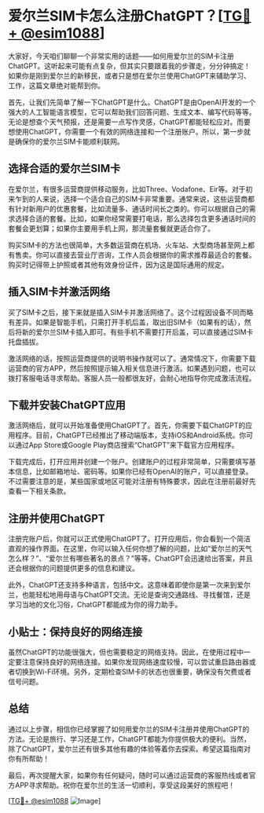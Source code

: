 # 爱尔兰SIM卡怎么注册ChatGPT？[[TG💪+ @esim1088](https://t.me/s/esim1088)]

大家好，今天咱们聊聊一个非常实用的话题——如何用爱尔兰的SIM卡注册ChatGPT。这听起来可能有点复杂，但其实只要跟着我的步骤走，分分钟搞定！如果你是刚到爱尔兰的新移民，或者只是想在爱尔兰使用ChatGPT来辅助学习、工作，这篇文章绝对能帮到你。

首先，让我们先简单了解一下ChatGPT是什么。ChatGPT是由OpenAI开发的一个强大的人工智能语言模型，它可以帮助我们回答问题、生成文本、编写代码等等。无论是想查个天气预报，还是需要一点写作灵感，ChatGPT都能轻松应对。而要想使用ChatGPT，你需要一个有效的网络连接和一个注册账户。所以，第一步就是确保你的爱尔兰SIM卡能顺利联网。

## 选择合适的爱尔兰SIM卡

在爱尔兰，有很多运营商提供移动服务，比如Three、Vodafone、Eir等。对于初来乍到的人来说，选择一个适合自己的SIM卡非常重要。通常来说，这些运营商都有针对新用户的优惠套餐，比如流量多、通话时间长之类的。你可以根据自己的需求选择合适的套餐。比如，如果你经常需要打电话，那么选择包含更多通话时间的套餐会更划算；如果你主要用手机上网，那流量套餐就更适合你了。

购买SIM卡的方法也很简单，大多数运营商在机场、火车站、大型商场甚至网上都有售卖。你可以直接去营业厅咨询，工作人员会根据你的需求推荐最适合的套餐。购买时记得带上护照或者其他有效身份证件，因为这是国际通用的规定。

## 插入SIM卡并激活网络

买了SIM卡之后，接下来就是插入SIM卡并激活网络了。这个过程因设备不同而略有差异。如果是智能手机，只需打开手机后盖，取出旧SIM卡（如果有的话），然后将新的爱尔兰SIM卡插入即可。有些手机不需要打开后盖，可以直接通过SIM卡托盘插拔。

激活网络的话，按照运营商提供的说明书操作就可以了。通常情况下，你需要下载运营商的官方APP，然后按照提示输入相关信息进行激活。如果遇到问题，也可以拨打客服电话寻求帮助。客服人员一般都很友好，会耐心地指导你完成激活流程。

## 下载并安装ChatGPT应用

激活网络后，就可以开始准备使用ChatGPT了。首先，你需要下载ChatGPT的应用程序。目前，ChatGPT已经推出了移动端版本，支持iOS和Android系统。你可以通过App Store或Google Play商店搜索“ChatGPT”来下载官方应用程序。

下载完成后，打开应用并创建一个账户。创建账户的过程非常简单，只需要填写基本信息，比如邮箱地址、密码等。如果你已经有OpenAI的账户，可以直接登录。不过需要注意的是，某些国家或地区可能对注册有特殊要求，因此在注册前最好先查看一下相关条款。

## 注册并使用ChatGPT

注册完账户后，你就可以正式使用ChatGPT了。打开应用后，你会看到一个简洁直观的操作界面。在这里，你可以输入任何你想了解的问题，比如“爱尔兰的天气怎么样？”、“爱尔兰有哪些著名的景点？”等等。ChatGPT会迅速给出答案，并且还会根据你的问题提供更多的信息和建议。

此外，ChatGPT还支持多种语言，包括中文。这意味着即使你是第一次来到爱尔兰，也能轻松地用母语与ChatGPT交流。无论是查询交通路线、寻找餐馆，还是学习当地的文化习俗，ChatGPT都能成为你的得力助手。

## 小贴士：保持良好的网络连接

虽然ChatGPT的功能很强大，但也需要稳定的网络支持。因此，在使用过程中一定要注意保持良好的网络连接。如果你发现网络速度较慢，可以尝试重启路由器或者切换到Wi-Fi环境。另外，定期检查SIM卡的状态也很重要，确保没有欠费或者信号问题。

## 总结

通过以上步骤，相信你已经掌握了如何用爱尔兰的SIM卡注册并使用ChatGPT的方法。无论是旅行、学习还是工作，ChatGPT都能为你提供极大的便利。当然，除了ChatGPT，爱尔兰还有很多其他有趣的体验等着你去探索。希望这篇指南对你有所帮助！

最后，再次提醒大家，如果你有任何疑问，随时可以通过运营商的客服热线或者官方APP寻求帮助。祝你在爱尔兰的生活一切顺利，享受这段美好的旅程吧！

[[TG💪+ @esim1088](https://t.me/s/esim1088) ![Image](https://i.postimg.cc/4NQfJmqS/Snipaste-2025-05-13-00-14-12.png)]
